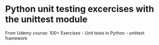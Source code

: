 # Python unit testing excercises with the unittest module
From Udemy course: 
100+ Exercises - Unit tests in Python - unittest framework
